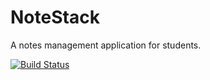 # NoteStack
A notes management application for students.

[![Build Status](https://travis-ci.com/srinibasbiswal/NoteStack.svg?token=2bzzy6ebS8eWYPpm92pW&branch=master)](https://travis-ci.com/srinibasbiswal/NoteStack)
